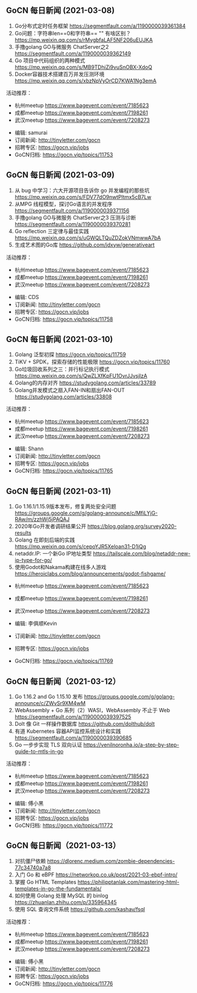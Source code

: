 ## GoCN 每日新闻 (2021-03-08)

1. Go分布式定时任务框架 https://segmentfault.com/a/1190000039361384
2. Go问题：字符串len==0和字符串== "" 有啥区别？ https://mp.weixin.qq.com/s/rMygbfaLAF5NF206uEUJKA
3. 手撸golang GO与微服务 ChatServer之2 https://segmentfault.com/a/1190000039362149
4. Go 项目中代码组织的两种模式 https://mp.weixin.qq.com/s/MB9TDhiZi9vuSnOBX-XdoQ
5. Docker容器技术搭建百万并发压测环境 https://mp.weixin.qq.com/s/xbzNpVyOrCD7KWA1Ng3emA

活动推荐：
- 杭州meetup https://www.bagevent.com/event/7185623
- 成都meetup https://www.bagevent.com/event/7198261
- 武汉meetup https://www.bagevent.com/event/7208273

* 编辑: samurai 
* 订阅新闻: http://tinyletter.com/gocn
* 招聘专区: https://gocn.vip/jobs
* GoCN归档:  https://gocn.vip/topics/11753

## GoCN 每日新闻 (2021-03-09)

1. 从 bug 中学习：六大开源项目告诉你 go 并发编程的那些坑 https://mp.weixin.qq.com/s/FDV77dO9nwtPltmx5cB7Lw
2. 从MPG 线程模型，探讨Go语言的并发程序 https://segmentfault.com/a/1190000039371156
3. 手撸golang GO与微服务 ChatServer之3 压测与诊断 https://segmentfault.com/a/1190000039370281
4. Go reflection 三定律与最佳实践 https://mp.weixin.qq.com/s/uGWQLTQuZDZokVNmwwA7bA
5. 生成艺术图的Go库 https://github.com/jdxyw/generativeart

活动推荐：
- 杭州meetup https://www.bagevent.com/event/7185623
- 成都meetup https://www.bagevent.com/event/7198261
- 武汉meetup https://www.bagevent.com/event/7208273

* 编辑: CDS 
* 订阅新闻: http://tinyletter.com/gocn
* 招聘专区: https://gocn.vip/jobs
* GoCN归档:  https://gocn.vip/topics/11758

## GoCN 每日新闻 (2021-03-10)

1. Golang 泛型初探 https://gocn.vip/topics/11759
2. TiKV + SPDK，探索存储的性能极限 https://gocn.vip/topics/11760
3. Go垃圾回收系列之三：并行标记执行模式 https://mp.weixin.qq.com/s/QwZLXfKpFU1OvrJJvsjlzA
4. Golang的内存对齐 https://studygolang.com/articles/33789
5. Golang并发模式之扇入FAN-IN和扇出FAN-OUT https://studygolang.com/articles/33808

活动推荐：
- 杭州meetup https://www.bagevent.com/event/7185623
- 成都meetup https://www.bagevent.com/event/7198261
- 武汉meetup https://www.bagevent.com/event/7208273

* 编辑: Shann
* 订阅新闻: http://tinyletter.com/gocn
* 招聘专区: https://gocn.vip/jobs
* GoCN归档:  https://gocn.vip/topics/11765

## GoCN 每日新闻 (2021-03-11)

1. Go 1.16.1/1.15.9版本发布，修复两处安全问题 https://groups.google.com/g/golang-announce/c/MfiLYjG-RAw/m/zzhWj5jPAQAJ
2. 2020年Go开发者调研结果公开 https://blog.golang.org/survey2020-results
3. Golang 在即刻后端的实践 https://mp.weixin.qq.com/s/cepoYJR5Xeloan31-D1iQg
4. netaddr.IP: 一个新Go IP地址类型 https://tailscale.com/blog/netaddr-new-ip-type-for-go/
5. 使用Godot和Nakama构建在线多人游戏 https://heroiclabs.com/blog/announcements/godot-fishgame/

* 杭州meetup https://www.bagevent.com/event/7185623
* 成都meetup https://www.bagevent.com/event/7198261
* 武汉meetup https://www.bagevent.com/event/7208273

* 编辑: 李俱顺Kevin
* 订阅新闻: http://tinyletter.com/gocn
* 招聘专区: https://gocn.vip/jobs
* GoCN归档:  https://gocn.vip/topics/11769

## GoCN 每日新闻（2021-03-12）

1. Go 1.16.2 and Go 1.15.10 发布
 https://groups.google.com/g/golang-announce/c/ZWvSr9XM4wM
2. WebAssembly + Go 系列（2）WASI，WebAssembly 不止于 Web https://segmentfault.com/a/1190000039397525
3. Dolt 像 Git 一样操作数据库 https://github.com/dolthub/dolt
4. 有道 Kubernetes 容器API监控系统设计和实践 https://segmentfault.com/a/1190000039390685
5. Go 一步步实现 TLS 双向认证 https://venilnoronha.io/a-step-by-step-guide-to-mtls-in-go

活动推荐：
- 杭州meetup https://www.bagevent.com/event/7185623
- 成都meetup https://www.bagevent.com/event/7198261
- 武汉meetup https://www.bagevent.com/event/7208273

* 编辑: 傅小黑
* 订阅新闻: http://tinyletter.com/gocn
* 招聘专区: https://gocn.vip/jobs
* GoCN归档: https://gocn.vip/topics/11772

## GoCN 每日新闻（2021-03-13）

1. 对抗僵尸依赖 https://dlorenc.medium.com/zombie-dependencies-77c34740a7a8
2. 入门 Go 和 eBPF https://networkop.co.uk/post/2021-03-ebpf-intro/
3. 掌握 Go HTML Templates https://philipptanlak.com/mastering-html-templates-in-go-the-fundamentals/
4. 如何使用 Golang 处理 MySQL 的 binlog https://zhuanlan.zhihu.com/p/335964345
5. 使用 SQL 查询文件系统 https://github.com/kashav/fsql

活动推荐：
- 杭州meetup https://www.bagevent.com/event/7185623
- 成都meetup https://www.bagevent.com/event/7198261
- 武汉meetup https://www.bagevent.com/event/7208273

* 编辑: 傅小黑
* 订阅新闻: http://tinyletter.com/gocn
* 招聘专区: https://gocn.vip/jobs
* GoCN归档: https://gocn.vip/topics/11776


